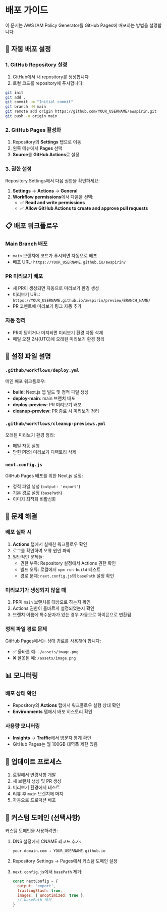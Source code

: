 # 배포 가이드

이 문서는 AWS IAM Policy Generator를 GitHub Pages에 배포하는 방법을 설명합니다.

## 🚀 자동 배포 설정

### 1. GitHub Repository 설정

1. GitHub에서 새 repository를 생성합니다
2. 로컬 코드를 repository에 푸시합니다:

```bash
git init
git add .
git commit -m "Initial commit"
git branch -M main
git remote add origin https://github.com/YOUR_USERNAME/awspirin.git
git push -u origin main
```

### 2. GitHub Pages 활성화

1. Repository의 **Settings** 탭으로 이동
2. 왼쪽 메뉴에서 **Pages** 선택
3. **Source**를 **GitHub Actions**로 설정

### 3. 권한 설정

Repository Settings에서 다음 권한을 확인하세요:

1. **Settings** → **Actions** → **General**
2. **Workflow permissions**에서 다음을 선택:
   - ✅ **Read and write permissions**
   - ✅ **Allow GitHub Actions to create and approve pull requests**

## 📋 배포 워크플로우

### Main Branch 배포
- `main` 브랜치에 코드가 푸시되면 자동으로 배포
- 배포 URL: `https://YOUR_USERNAME.github.io/awspirin/`

### PR 미리보기 배포
- 새 PR이 생성되면 자동으로 미리보기 환경 생성
- 미리보기 URL: `https://YOUR_USERNAME.github.io/awspirin/preview/BRANCH_NAME/`
- PR 코멘트에 미리보기 링크 자동 추가

### 자동 정리
- PR이 닫히거나 머지되면 미리보기 환경 자동 삭제
- 매일 오전 2시(UTC)에 오래된 미리보기 환경 정리

## 🔧 설정 파일 설명

### `.github/workflows/deploy.yml`
메인 배포 워크플로우:
- **build**: Next.js 앱 빌드 및 정적 파일 생성
- **deploy-main**: main 브랜치 배포
- **deploy-preview**: PR 미리보기 배포
- **cleanup-preview**: PR 종료 시 미리보기 정리

### `.github/workflows/cleanup-previews.yml`
오래된 미리보기 환경 정리:
- 매일 자동 실행
- 닫힌 PR의 미리보기 디렉토리 삭제

### `next.config.js`
GitHub Pages 배포를 위한 Next.js 설정:
- 정적 파일 생성 (`output: 'export'`)
- 기본 경로 설정 (`basePath`)
- 이미지 최적화 비활성화

## 🐛 문제 해결

### 배포 실패 시
1. **Actions** 탭에서 실패한 워크플로우 확인
2. 로그를 확인하여 오류 원인 파악
3. 일반적인 문제들:
   - 권한 부족: Repository 설정에서 Actions 권한 확인
   - 빌드 오류: 로컬에서 `npm run build` 테스트
   - 경로 문제: `next.config.js`의 `basePath` 설정 확인

### 미리보기가 생성되지 않을 때
1. PR이 `main` 브랜치를 대상으로 하는지 확인
2. Actions 권한이 올바르게 설정되었는지 확인
3. 브랜치 이름에 특수문자가 있는 경우 자동으로 하이픈으로 변환됨

### 정적 파일 경로 문제
GitHub Pages에서는 상대 경로를 사용해야 합니다:
- ✅ 올바른 예: `./assets/image.png`
- ❌ 잘못된 예: `/assets/image.png`

## 📊 모니터링

### 배포 상태 확인
- Repository의 **Actions** 탭에서 워크플로우 실행 상태 확인
- **Environments** 탭에서 배포 히스토리 확인

### 사용량 모니터링
- **Insights** → **Traffic**에서 방문자 통계 확인
- GitHub Pages는 월 100GB 대역폭 제한 있음

## 🔄 업데이트 프로세스

1. 로컬에서 변경사항 개발
2. 새 브랜치 생성 및 PR 생성
3. 미리보기 환경에서 테스트
4. 리뷰 후 `main` 브랜치에 머지
5. 자동으로 프로덕션 배포

## 📝 커스텀 도메인 (선택사항)

커스텀 도메인을 사용하려면:

1. DNS 설정에서 CNAME 레코드 추가:
   ```
   your-domain.com → YOUR_USERNAME.github.io
   ```

2. Repository Settings → Pages에서 커스텀 도메인 설정

3. `next.config.js`에서 `basePath` 제거:
   ```javascript
   const nextConfig = {
     output: 'export',
     trailingSlash: true,
     images: { unoptimized: true },
     // basePath 제거
   }
   ```